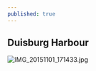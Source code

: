 ```yaml
---
published: true
---
```

## Duisburg Harbour

![IMG_20151101_171433.jpg]({{site.baseurl}}/_posts/IMG_20151101_171433.jpg)

